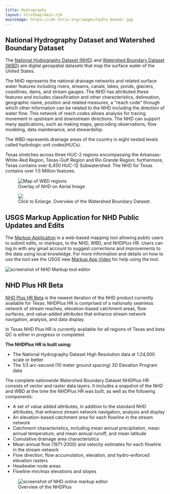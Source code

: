 ```yaml
---
title: Hydrography
layout: stratmap/main.njk
mainimage: https://cdn.tnris.org/images/hydro_banner.jpg
---
```


<div class="container-md">
<div class="row">

<div class="col-md-6">

<h2>National Hydrography Dataset and Watershed Boundary Dataset</h2>

<p class="lead">The <a href="https://www.usgs.gov/core-science-systems/ngp/national-hydrography">National Hydrography Dataset (NHD)</a> and <a href="https://www.usgs.gov/core-science-systems/ngp/national-hydrography/watershed-boundary-dataset?qt-science_support_page_related_con=4#qt-science_support_page_related_con">Watershed Boundary Dataset (WBD)</a> are digital geospatial datasets that map the surface water of the United States.</p>

<p>The NHD represents the national drainage networks and related surface water features including rivers, streams, canals, lakes, ponds, glaciers, coastlines, dams, and stream gauges. The NHD has attributed these features and includes classification and other characteristics, delineation, geographic name, position and related measures, a "reach code" through which other information can be related to the NHD including the direction of water flow. This network of reach codes allows analysis for tracing movement in upstream and downstream directions. The NHD can support many applications, such as making maps, geocoding observations, flow modeling, data maintenance, and stewardship.</p>

<p>The WBD represents drainage areas of the country in eight nested levels called hydrologic unit codes(HUCs).</p>

<p>Texas stretches across three HUC-2 regions encompassing the Arkansas-White-Red Region, Texas-Gulf Region and Rio Grande Region; furthermore, Texas contains over 6,450 HUC-12 Subwatershed. The NHD for Texas contains over 1.5 Million features. </p>

</div>

<div class="col-md-6" style="margin-top: 15px;" >
<figure><img class="img-fluid" src="https://cdn.tnris.org/images/hydrosample.jpg" alt="Map of WBD regions">
<figcaption>Overlay of NHD on Aerial Image</figcaption></figure>

<figure>
<a href="https://cdn.tnris.org/images/wbd_subregions_lg.png" data-toggle="lightbox" data-gallery="example-gallery" data-title="Watershed Boundary Dataset (WBD) Sub Regions">
    <img class="img-fluid" src="https://cdn.tnris.org/images/wbd_subregions_lg.png">
</a>
<figcaption><i class="fa fa-zoom-in"></i> Click to Enlarge. Overview of the Watershed Boundary Dataset. </figcaption></figure>
</div>

</div>
</div>
<section id="stratmap-by-the-numbers" class="hydrocallout">

<div class="container-md">
<div class="row">
<div class="col-md-6">
<h2>USGS Markup Application for NHD Public Updates and Edits</h2>
<p>The <a href="https://edits.nationalmap.gov/markup-app">Markup Application</a> is a web-based mapping tool allowing public users to submit edits, or markups, to the NHD, WBD, and NHDPlus HR. Users can log in with any gmail account to suggest corrections and improvements to the data using local knowledge. For more information and details on how to use the tool see the USGS new <a href="https://www.youtube.com/watch?v=4hnvgPZxY5Q">Markup App Video</a> for help using the tool.</p>
</div>
<div class="col-md-6" style="margin-top: 15px;">
<img class="img-fluid" src="https://cdn.tnris.org/images/markup_tool_image.jpg" alt="screenshot of NHD Markup tool editor">
</div>
</div>
</section>
<div class="container-md">
<div class="row">
<div class="col-md-6">

<h2>NHD Plus HR Beta</h2>

[NHD Plus HR Beta](https://www.usgs.gov/core-science-systems/ngp/national-hydrography/nhdplus-high-resolution) is the newest iteration of the NHD product currently available for Texas. NHDPlus HR is comprised of a nationally seamless network of stream reaches, elevation-based catchment areas, flow surfaces, and value-added attributes that enhance stream network navigation, analysis, and data display.

<p>In Texas NHD Plus HR is currently available for all regions of Texas and beta QC is either in progress or completed. </p>

<p><strong>The NHDPlus HR is built using:</strong></p>

<ul>
    <li>The National Hydrography Dataset High Resolution data at 1:24,000 scale or better</li>
<li>The 1/3 arc-second (10 meter ground spacing) 3D Elevation Program data</li>
</ul>

<p>The complete nationwide Watershed Boundary Dataset NHDPlus HR consists of vector and raster data layers. It includes a snapshot of the NHD and WBD at the time the NHDPlus HR was built, as well as the following components:</p>

<ul>
<li>A set of value added attributes, in addition to the standard NHD attributes, that enhance stream network navigation, analysis and display</li>
<li>An elevation-based catchment area for each flowline in the stream network</li>
<li>Catchment characteristics, including mean annual precipitation, mean annual temperature, and mean annual runoff, and mean latitude</li>
<li>Cumulative drainage area characteristics</li>
<li>Mean annual flow (1971-2000) and velocity estimates for each flowline in the stream network</li>
<li>Flow direction, flow accumulation, elevation, and hydro-enforced elevation rasters</li>
<li>Headwater node areas</li>
<li>Flowline min/max elevations and slopes</li>
</ul>

</div>
<div class="col-md-6" style="margin-top: 15px;">
<figure><img class="img-fluid" src="https://cdn.tnris.org/images/nhd_editor.jpg" alt="screenshot of NHD online markup editor">
<figcaption>Overview of the NHDPlus</figcaption></figure>
</div>
</div>
</div>

